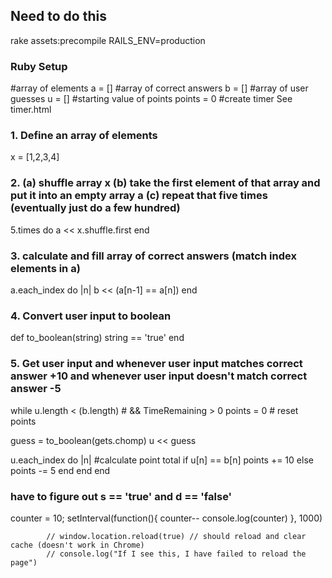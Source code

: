 ## Need to do this

rake assets:precompile RAILS_ENV=production

### Ruby Setup

#array of elements
a = []
#array of correct answers
b = []
#array of user guesses
u = []
#starting value of points
points = 0
#create timer
See timer.html

### 1. Define an array of elements

x = [1,2,3,4]

### 2. (a) shuffle array x (b) take the first element of that array and put it into an empty array a (c) repeat that five times (eventually just do a few hundred)

5.times do
  a << x.shuffle.first
end

### 3. calculate and fill array of correct answers (match index elements in a)

a.each_index do |n|
  b << (a[n-1] == a[n])
end

### 4. Convert user input to boolean

def to_boolean(string)
  string == 'true'
end

### 5. Get user input and whenever user input matches correct answer +10 and whenever user input doesn't match correct answer -5

while u.length < (b.length)  # && TimeRemaining > 0
  points = 0 # reset points

  guess = to_boolean(gets.chomp)
  u << guess

  u.each_index do |n| #calculate point total
    if u[n] == b[n]
      points += 10
    else
      points -= 5
    end
  end
end

### have to figure out s == 'true' and d == 'false'

counter = 10;
setInterval(function(){
  counter--
  console.log(counter)
}, 1000)

            // window.location.reload(true) // should reload and clear cache (doesn't work in Chrome)
            // console.log("If I see this, I have failed to reload the page")
